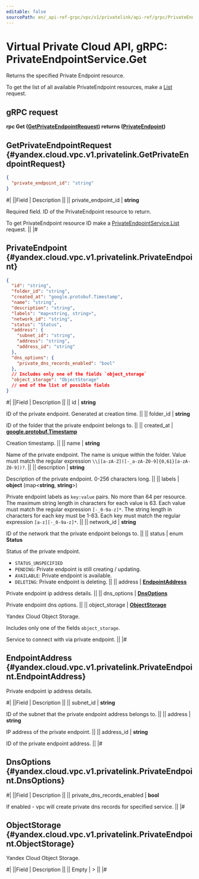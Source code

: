```yaml
---
editable: false
sourcePath: en/_api-ref-grpc/vpc/v1/privatelink/api-ref/grpc/PrivateEndpoint/get.md
---
```


# Virtual Private Cloud API, gRPC: PrivateEndpointService.Get

Returns the specified Private Endpoint resource.

To get the list of all available PrivateEndpoint resources, make a [List](/docs/vpc/api-ref/grpc/PrivateEndpoint/list#List)
request.

## gRPC request

**rpc Get ([GetPrivateEndpointRequest](#yandex.cloud.vpc.v1.privatelink.GetPrivateEndpointRequest)) returns ([PrivateEndpoint](#yandex.cloud.vpc.v1.privatelink.PrivateEndpoint))**

## GetPrivateEndpointRequest {#yandex.cloud.vpc.v1.privatelink.GetPrivateEndpointRequest}

```json
{
  "private_endpoint_id": "string"
}
```

#|
||Field | Description ||
|| private_endpoint_id | **string**

Required field. ID of the PrivateEndpoint resource to return.

To get PrivateEndpoint resource ID make a [PrivateEndpointService.List](/docs/vpc/api-ref/grpc/PrivateEndpoint/list#List)
request. ||
|#

## PrivateEndpoint {#yandex.cloud.vpc.v1.privatelink.PrivateEndpoint}

```json
{
  "id": "string",
  "folder_id": "string",
  "created_at": "google.protobuf.Timestamp",
  "name": "string",
  "description": "string",
  "labels": "map<string, string>",
  "network_id": "string",
  "status": "Status",
  "address": {
    "subnet_id": "string",
    "address": "string",
    "address_id": "string"
  },
  "dns_options": {
    "private_dns_records_enabled": "bool"
  },
  // Includes only one of the fields `object_storage`
  "object_storage": "ObjectStorage"
  // end of the list of possible fields
}
```

#|
||Field | Description ||
|| id | **string**

ID of the private endpoint. Generated at creation time. ||
|| folder_id | **string**

ID of the folder that the private endpoint belongs to. ||
|| created_at | **[google.protobuf.Timestamp](https://developers.google.com/protocol-buffers/docs/reference/google.protobuf#timestamp)**

Creation timestamp. ||
|| name | **string**

Name of the private endpoint.
The name is unique within the folder.
Value must match the regular expression
``\\|[a-zA-Z]([-_a-zA-Z0-9]{0,61}[a-zA-Z0-9])?``. ||
|| description | **string**

Description of the private endpoint. 0-256 characters long. ||
|| labels | **object** (map<**string**, **string**>)

Private endpoint labels as `key:value` pairs.
No more than 64 per resource.
The maximum string length in characters for each value is 63.
Each value must match the regular expression `[-_0-9a-z]*`.
The string length in characters for each key must be 1-63.
Each key must match the regular expression `[a-z][-_0-9a-z]*`. ||
|| network_id | **string**

ID of the network that the private endpoint belongs to. ||
|| status | enum **Status**

Status of the private endpoint.

- `STATUS_UNSPECIFIED`
- `PENDING`: Private endpoint is still creating / updating.
- `AVAILABLE`: Private endpoint is available.
- `DELETING`: Private endpoint is deleting. ||
|| address | **[EndpointAddress](#yandex.cloud.vpc.v1.privatelink.PrivateEndpoint.EndpointAddress)**

Private endpoint ip address details. ||
|| dns_options | **[DnsOptions](#yandex.cloud.vpc.v1.privatelink.PrivateEndpoint.DnsOptions)**

Private endpoint dns options. ||
|| object_storage | **[ObjectStorage](#yandex.cloud.vpc.v1.privatelink.PrivateEndpoint.ObjectStorage)**

Yandex Cloud Object Storage.

Includes only one of the fields `object_storage`.

Service to connect with via private endpoint. ||
|#

## EndpointAddress {#yandex.cloud.vpc.v1.privatelink.PrivateEndpoint.EndpointAddress}

Private endpoint ip address details.

#|
||Field | Description ||
|| subnet_id | **string**

ID of the subnet that the private endpoint address belongs to. ||
|| address | **string**

IP address of the private endpoint. ||
|| address_id | **string**

ID of the private endpoint address. ||
|#

## DnsOptions {#yandex.cloud.vpc.v1.privatelink.PrivateEndpoint.DnsOptions}

#|
||Field | Description ||
|| private_dns_records_enabled | **bool**

If enabled - vpc will create private dns records for specified service. ||
|#

## ObjectStorage {#yandex.cloud.vpc.v1.privatelink.PrivateEndpoint.ObjectStorage}

Yandex Cloud Object Storage.

#|
||Field | Description ||
|| Empty | > ||
|#